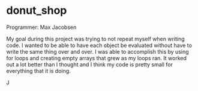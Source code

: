 # donut_shop

Programmer: Max Jacobsen

My goal during this project was trying to not repeat myself when writing code.
I wanted to be able to have each object be evaluated without have to write the
same thing over and over. I was able to accomplish this by using for loops
and creating empty arrays that grew as my loops ran. It worked out a lot better
than I thought and I think my code is pretty small for everything that it is doing.

J
